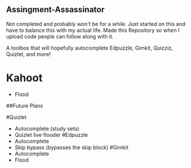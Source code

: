 ## Assingment-Assassinator

Not completed and probably won't be for a while. Just started on this and have to balance this with my actual life. Made this Repository so when I upload code people can follow along with it. 

A toolbox that will hopefully autocomplete Edpuzzle, Gimkit, Quizziz, Quizlet, and more!

# Kahoot

- Flood

##Future Plans

#Quizlet
  - Autocomplete (study sets)
  - Quizlet live flooder
#Edpuzzle
  - Autocomplete
  - Skip bypass (bypasses the skip block)
#Gimkit
  - Autocomplete
  - Flood
